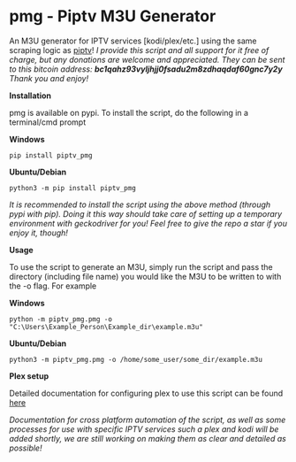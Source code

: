 pmg - Piptv M3U Generator
=======

An M3U generator for IPTV services [kodi/plex/etc.] using the same scraping logic as [piptv](https://github.com/schwifty42069/piptv)! *I provide this script and all support for it free of charge, but any donations are welcome and appreciated. They can be sent to this bitcoin address: **bc1qahz93vyljhjj0fsadu2m8zdhaqdaf60gnc7y2y** Thank you and enjoy!*

**Installation**

pmg is available on pypi. To install the script, do the following in a terminal/cmd prompt

**Windows**

```
pip install piptv_pmg
```

**Ubuntu/Debian**

```
python3 -m pip install piptv_pmg
```

*It is recommended to install the script using the above method (through pypi with pip). Doing it this way should take care of
setting up a temporary environment with geckodriver for you! Feel free to give the repo a star if you enjoy it, though!*

**Usage**

To use the script to generate an M3U, simply run the script and pass the directory 
(including file name) you would like the M3U to be written to with the -o flag. For example

**Windows**

```
python -m piptv_pmg.pmg -o "C:\Users\Example_Person\Example_dir\example.m3u"
```

**Ubuntu/Debian**

```
python3 -m piptv_pmg.pmg -o /home/some_user/some_dir/example.m3u
```

**Plex setup**

Detailed documentation for configuring plex to use this script can be found [here](https://sites.google.com/view/piptv-plex/home)


*Documentation for cross platform automation of the script, as well as some processes for use with 
specific IPTV services such a plex and kodi will be added shortly, we are still working on making
them as clear and detailed as possible!*
